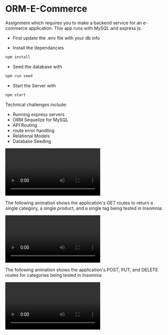 # ORM-E-Commerce
Assignment which requires you to make a backend service for an e-commerce application. This app runs with MySQL and express js.

- First update the .env file with your db info

- Install the dependancies

```sh
npm install
```

- Seed the database with

```sh
npm run seed
```

- Start the Server with

```sh
npm start
```

Technical challenges include:

- Running express servers
- ORM Sequelize for MySQL
- API Routing
- route error handling
- Relational Models
- Database Seeding

![“GET Categories,” “GET Products,” and “GET tags,”.](./Assets/video1.mov)

The following animation shows the application's GET routes to return a single category, a single product, and a single tag being tested in Insomnia:

![“GET Category by ID,” “GET One Product,” and “GET tag by id,”. ](./Assets/video2.mov)

The following animation shows the application's POST, PUT, and DELETE routes for categories being tested in Insomnia:

![“CREATE Category,” “UPDATE Category,” and “GET tag by id.” ](./Assets/video3.mov)